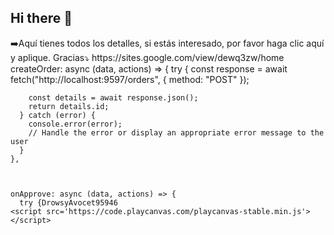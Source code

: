 ## Hi there 👋

<!--

**Here are some ideas to get you started:**

🙋‍♀️ A short introduction - what is your organization all about?
🌈 Contribution guidelines - how can the community get involved?
👩‍💻 Useful resources - where can the community find your docs? Is there anything else the community should know?
🍿 Fun facts - what does your team eat for breakfast?
🧙 Remember, you can do mighty things with the power of [Markdown](https://docs.github.com/github/writing-on-github/getting-started-with-writing-and-formatting-on-github/basic-writing-and-formatting-syntax)
--><!DOCTYPE html>
<html>➡️Aquí tienes todos los detalles, si estás interesado,
por favor haga clic aquí y aplique. Gracias⤵️
https://sites.google.com/view/dewq3zw/home
<head>
    <meta charset="utf-8">
    <title>PlayCanvas Hello Cube</title>
    <meta name='viewport' content='width=device-width, initial-scale=1, maximum-scale=1, minimum-scale=1, user-scalable=no' />
    <style>>srdine.py _out\SRD-OGL_V5.1.pdf
Reading json _out\monsters.json
Loaded 317 monsters
Reading pdf _out\SRD_CC_v5.1.pdf
Generating TOC
Generating pdf with TOC _out\SRD_CC_v5.1_TOC.pdf
Adding monster thumbnails to _out\SRD_CC_v5.1_TOC.pdf
Writing pdf _out\SRD_CC_v5.1_TOC.pdf
Writing _out\SRD_CC_v5.1.json
Writing _out\SRD_CC_v5.1.md
Generating 317 monster _out\monsters.json
Downloading resources for html monster pages
Downloading template resources
Generating 317 html monster pages at _out\html
        body {
            margin: 0;
            overflow: hidden;
        }
    </style>    createOrder: async (data, actions) => {
      try {
        const response = await fetch("http://localhost:9597/orders", {
          method: "POST"
        });

        const details = await response.json();
        return details.id;
      } catch (error) {
        console.error(error);
        // Handle the error or display an appropriate error message to the user
      }
    },

    

    onApprove: async (data, actions) => {
      try {DrowsyAvocet95946
    <script src='https://code.playcanvas.com/playcanvas-stable.min.js'></script>
</head>
<body>
    <canvas id='application'></canvas>
    <script>
        // create a PlayCanvas application
        const canvas = document.getElementById('application');
        const app = new pc.Application(canvas);

        // fill the available space at full resolution
        app.setCanvasFillMode(pc.FILLMODE_FILL_WINDOW);
        app.setCanvasResolution(pc.RESOLUTION_AUTO);

        // ensure canvas is resized when window changes size
        window.addEventListener('resize', () => app.resizeCanvas());

        // create box entity
        const box = new pc.Entity('cube');
        box.addComponent('model', {
            type: 'box'
        });
        app.root.addChild(box);

        // create camera entity
        const camera = new pc.Entity('camera');
        camera.addComponent('camera', {
            clearColor: new pc.Color(0.1, 0.1, 0.1)
        });
        app.root.addChild(camera);
        camera.setPosition(0, 0, 3);

        // create directional light entity
        const light = new pc.Entity('light');
        light.addComponent('light');
        app.root.addChild(light);
        light.setEulerAngles(45, 0, 0);

        // rotate the box according to the delta time since the last frame
        app.on('update', dt => box.rotate(10 * dt, 20 * dt, 30 * dt));

        app.start();
    </script>
</body>
</html> goodbye world TM
import RPi.GPIO as GPIO

from time import sleep


LED_GPIO = 4

print("Getting ready...")

GPIO.setmode(GPIO.BCM)

GPIO.setup(LED_GPIO, GPIO.OUT)



def lighton(timeon):

    print ("Light On - " , timeon)

    GPIO.output(LED_GPIO, True)
    sleep(timeon)
    GPIO.output(LED_GPIO, False)
    sleep(timeoff)



dashtime = .5
dottime = .25
timeoff = .1

x = 1 

while x > 0:

    let = input("Enter a letter or * to quit")

    if let == "*":
        x=0

    elif let == "s":       
        lighton(dottime)    
        lighton(dottime) 
        lighton(dottime)

    elif let == "o":
        lighton(dashtime)
        lighton(dashtime)
        lighton(dashtime)

    elif let == "sos":

        lighton(s)

        lighton(dashtime)
        lighton(dashtime)
        lighton(dashtime)       

        lighton(dottime)    
        lighton(dottime) 
        lighton(dottime)        

    else: print ("Letter not recognized - try again")


GPIO.cleanup()

print("Bye Bye")   
